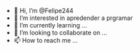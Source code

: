 - 👋 Hi, I’m @Felipe244
- 👀 I’m interested in  apredender a prgramar
- 🌱 I’m currently learning ...
- 💞️ I’m looking to collaborate on ...
- 📫 How to reach me ...

<!---
Felipe244/Felipe244 is a ✨ special ✨ repository because its `README.md` (this file) appears on your GitHub profile.
You can click the Preview link to take a look at your changes.
--->

